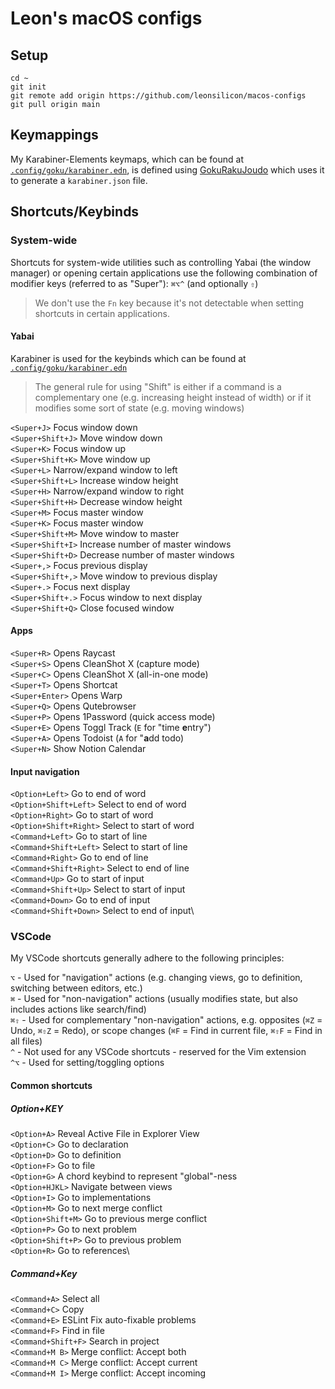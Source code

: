 # Leon's macOS configs

## Setup

```shell
cd ~
git init
git remote add origin https://github.com/leonsilicon/macos-configs
git pull origin main
```

## Keymappings

My Karabiner-Elements keymaps, which can be found at [`.config/goku/karabiner.edn`](./.config/goku/karabiner.edn), is defined using [GokuRakuJoudo](https://github.com/yqrashawn/GokuRakuJoudo) which uses it to generate a `karabiner.json` file.

## Shortcuts/Keybinds

### System-wide

Shortcuts for system-wide utilities such as controlling Yabai (the window manager) or opening certain applications use the following combination of modifier keys (referred to as "Super"): `⌘⌥^` (and optionally `⇧`)

> We don't use the `Fn` key because it's not detectable when setting shortcuts in certain applications.

#### Yabai

Karabiner is used for the keybinds which can be found at [`.config/goku/karabiner.edn`](./.config/goku/karabiner.edn)

> The general rule for using "Shift" is either if a command is a complementary one (e.g. increasing height instead of width) or if it modifies some sort of state (e.g. moving windows)

`<Super+J>` Focus window down\
`<Super+Shift+J>` Move window down\
`<Super+K>` Focus window up\
`<Super+Shift+K>` Move window up\
`<Super+L>` Narrow/expand window to left\
`<Super+Shift+L>` Increase window height\
`<Super+H>` Narrow/expand window to right\
`<Super+Shift+H>` Decrease window height\
`<Super+M>` Focus master window\
`<Super+K>` Focus master window\
`<Super+Shift+M>` Move window to master\
`<Super+Shift+I>` Increase number of master windows\
`<Super+Shift+D>` Decrease number of master windows\
`<Super+,>` Focus previous display\
`<Super+Shift+,>` Move window to previous display\
`<Super+.>` Focus next display\
`<Super+Shift+.>` Focus window to next display\
`<Super+Shift+Q>` Close focused window

#### Apps

`<Super+R>` Opens Raycast\
`<Super+S>` Opens CleanShot X (capture mode)\
`<Super+C>` Opens CleanShot X (all-in-one mode)\
`<Super+T>` Opens Shortcat\
`<Super+Enter>` Opens Warp\
`<Super+Q>` Opens Qutebrowser\
`<Super+P>` Opens 1Password (quick access mode)\
`<Super+E>` Opens Toggl Track (`E` for "time **e**ntry")\
`<Super+A>` Opens Todoist (`A` for "**a**dd todo)\
`<Super+N>` Show Notion Calendar

#### Input navigation

`<Option+Left>` Go to end of word\
`<Option+Shift+Left>` Select to end of word\
`<Option+Right>` Go to start of word\
`<Option+Shift+Right>` Select to start of word\
`<Command+Left>` Go to start of line\
`<Command+Shift+Left>` Select to start of line\
`<Command+Right>` Go to end of line\
`<Command+Shift+Right>` Select to end of line\
`<Command+Up>` Go to start of input\
`<Command+Shift+Up>` Select to start of input\
`<Command+Down>` Go to end of input\
`<Command+Shift+Down>` Select to end of input\

### VSCode

My VSCode shortcuts generally adhere to the following principles:

`⌥` - Used for "navigation" actions (e.g. changing views, go to definition, switching between editors, etc.)\
`⌘` - Used for "non-navigation" actions (usually modifies state, but also includes actions like search/find)\
`⌘⇧` - Used for complementary "non-navigation" actions, e.g. opposites (`⌘Z` = Undo, `⌘⇧Z` = Redo), or scope changes (`⌘F` = Find in current file, `⌘⇧F` = Find in all files)\
`^` - Not used for any VSCode shortcuts - reserved for the Vim extension\
`^⌥` - Used for setting/toggling options

#### Common shortcuts

##### Option+KEY

`<Option+A>` Reveal Active File in Explorer View\
`<Option+C>` Go to declaration\
`<Option+D>` Go to definition\
`<Option+F>` Go to file\
`<Option+G>` A chord keybind to represent "global"-ness\
`<Option+HJKL>` Navigate between views\
`<Option+I>` Go to implementations\
`<Option+M>` Go to next merge conflict\
`<Option+Shift+M>` Go to previous merge conflict\
`<Option+P>` Go to next problem\
`<Option+Shift+P>` Go to previous problem\
`<Option+R>` Go to references\

##### Command+Key

`<Command+A>` Select all\
`<Command+C>` Copy\
`<Command+E>` ESLint Fix auto-fixable problems\
`<Command+F>` Find in file\
`<Command+Shift+F>` Search in project\
`<Command+M B>` Merge conflict: Accept both\
`<Command+M C>` Merge conflict: Accept current\
`<Command+M I>` Merge conflict: Accept incoming

